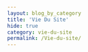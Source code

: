 ```yaml
---
layout: blog_by_category
title: 'Vie Du Site'
hide: true
category: vie-du-site
permalink: /Vie-du-site/
---
```

